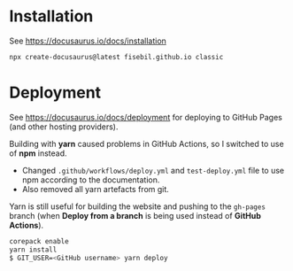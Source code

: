 # Installation

See https://docusaurus.io/docs/installation

```zsh
npx create-docusaurus@latest fisebil.github.io classic
```

# Deployment

See https://docusaurus.io/docs/deployment for deploying to GitHub Pages (and other hosting providers).

Building with **yarn** caused problems in GitHub Actions, so I switched to use of **npm** instead.
* Changed `.github/workflows/deploy.yml` and `test-deploy.yml` file to use npm according to the documentation.
* Also removed all yarn artefacts from git.


Yarn is still useful for building the website and pushing to the `gh-pages` branch (when **Deploy from a branch** is being used instead of **GitHub Actions**).

```zsh
corepack enable
yarn install
$ GIT_USER=<GitHub username> yarn deploy
```
